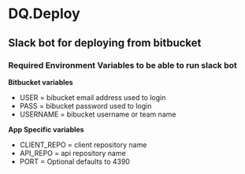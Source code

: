 # DQ.Deploy

## Slack bot for deploying from bitbucket

### Required Environment Variables to be able to run slack bot

**Bitbucket variables**

-   USER = bibucket email address used to login
-   PASS = bibucket password used to login
-   USERNAME = bibucket username or team name

**App Specific variables**

-   CLIENT_REPO = client repository name
-   API_REPO = api repository name
-   PORT = Optional defaults to 4390
